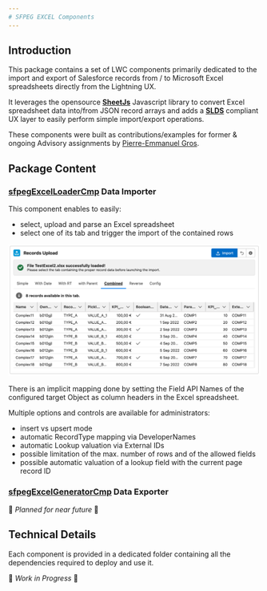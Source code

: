 ```yaml
---
# SFPEG EXCEL Components
---
```



## Introduction

This package contains a set of LWC components primarily dedicated to the import and export of Salesforce
records from / to Microsoft Excel spreadsheets directly from the Lightning UX.

It leverages the opensource **[SheetJs](https://sheetjs.com/)** Javascript library to convert Excel 
spreadsheet data into/from JSON record arrays and adds a **[SLDS](https://www.lightningdesignsystem.com/)**
compliant UX layer to easily perform simple import/export operations.

These components were built as contributions/examples for former & ongoing Advisory assignments by 
[Pierre-Emmanuel Gros](https://github.com/pegros).


## Package Content

### **[sfpegExcelLoaderCmp](/help/sfpegExcelLoaderCmp.md)** Data Importer

This component enables to easily:
* select, upload and parse an Excel spreadsheet
* select one of its tab and trigger the import of the contained rows

![sfpegExcelLoaderCmp](/media/sfpegExcelLoader.png) 

There is an implicit mapping done by setting the Field API Names of the
configured target Object as column headers in the Excel spreadsheet.

Multiple options and controls are available for administrators:
* insert vs upsert mode
* automatic RecordType mapping via DeveloperNames
* automatic Lookup valuation via External IDs
* possible limitation of the max. number of rows and of the allowed fields
* possible automatic valuation of a lookup field with the current page record ID


### **[sfpegExcelGeneratorCmp](/help/sfpegExcelLoaderCmp.md)** Data Exporter

🚧 _Planned for near future_ 🚧 

## Technical Details

Each component is provided in a dedicated folder containing all the dependencies
required to deploy and use it.

🚧 _Work in Progress_ 🚧 
